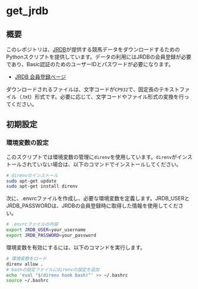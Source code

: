 # get_jrdb

## 概要

このレポジトリは、[JRDB](http://www.jrdb.com/)が提供する競馬データをダウンロードするためのPythonスクリプトを提供しています。データの利用にはJRDBの会員登録が必要であり、Basic認証のためのユーザーIDとパスワードが必要になります。

- [JRDB 会員登録ページ](http://www.jrdb.com/order.html)

ダウンロードされるファイルは、文字コードが`CP932`で、固定長のテキストファイル（.txt）形式です。必要に応じて、文字コードやファイル形式の変換を行ってください。

## 初期設定

### 環境変数の設定

このスクリプトでは環境変数の管理に`direnv`を使用しています。`direnv`がインストールされていない場合は、以下のコマンドでインストールしてください。

```bash
# direnvのインストール
sudo apt-get update
sudo apt-get install direnv
```

次に、.envrcファイルを作成し、必要な環境変数を定義します。JRDB_USERとJRDB_PASSWORDは、JRDBの会員登録時に取得した情報を使用してください。


```bash
# .envrcファイルの内容
export JRDB_USER=your_username
export JRDB_PASSWORD=your_password
```

環境変数を有効にするには、以下のコマンドを実行します。

```bash
# 環境変数をロード
direnv allow .
# bashの設定ファイルにdirenvの設定を追加
echo 'eval "$(direnv hook bash)"' >> ~/.bashrc
source ~/.bashrc

```
